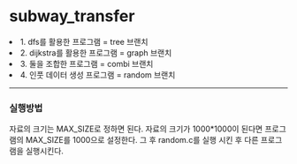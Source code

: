 # subway_transfer
 
 
 <li> 1. dfs를 활용한 프로그램 = tree 브랜치
 
 <li> 2. dijkstra를 활용한 프로그램 = graph 브랜치
 
 <li> 3. 둘을 조합한 프로그램 = combi 브랜치
  
  <li> 4. 인풋 데이터 생성 프로그램 = random 브랜치

<br/>


<hr>

### 실행방법

자료의 크기는 MAX_SIZE로 정하면 된다. 
자료의 크기가 1000*1000이 된다면 프로그램의 MAX_SIZE를 1000으로 설정한다.
그 후 random.c를 실행 시킨 후 다른 프로그램을 실행시킨다. 
